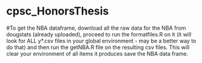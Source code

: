# cpsc_HonorsThesis

#To get the NBA dataframe, download all the raw data for the NBA from dougstats (already uploaded), proceed to run the formatfiles.R on it (it will look for ALL y*.csv files in your global environment - may be a better way to do that) and then run the getNBA.R file on the resulting csv files. This will clear your environment of all items it produces save the NBA data frame.
